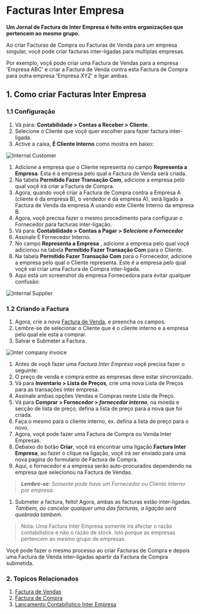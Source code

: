 <!-- add-breadcrumbs -->

# Facturas Inter Empresa

**Um Jornal de Factura de Inter Empresa é feito entre organizações que pertencem ao mesmo grupo.**

Ao criar Facturas de Compra ou Facturas de Venda para um empresa singular, voçê pode criar facturas inter-ligadas para multiplas empresas.

Por exemplo, voçê pode criar uma Factura de Vendas para a empresa 'Empresa ABC' e criar a Factura de Venda contra esta Factura de Compra para outra empresa 'Empresa XYZ' e ligar ambas.

## 1. Como criar Facturas Inter Empresa

### 1.1 Configuração
1. Vá para: **Contabilidade > Contas a Receber > Cliente**.
1. Selecione o Cliente que voçê quer escolher para fazer factura inter-ligada.
1. Active a caixa, **É Cliente Interno** como mostra em baixo:

 <img class="screenshot" alt="Internal Customer" src="{{docs_base_url}}/assets/img/accounts/make-internal-customer.png">

1. Adicione a empresa que o Cliente representa no campo **Representa a Empresa**. Esta é a empresa pelo qual a Factura de Venda será criada.
1. Na tabela **Permitido Fazer Transação Com**, adicione a empresa pelo qual voçê irá criar a Factura de Compra. 
1. Agora, quando voçê criar a Factura de Compra contra a Empresa A (cliente é da empresa B), o vendedor é da empresa A), será ligado a Factura de Venda da empresa A usando este Cliente Interno da empresa B.
1. Agora, voçê precisa fazer o mesmo procedimento para configurar o Fornecedor para facturas inter-ligação.
1. Vá para: **Contabilidade > Contas a Pagar > *Selecione o Fornecedor***
1. Assinale É Fornecedor Interno.
1. No campo **Representa a Empresa** , adicione a empresa pelo qual voçê adicionou na tabela **Permitido Fazer Transação Com** para o Cliente.
1. Na tabela **Permitido Fazer Transação Com** para o Fornecedor, adicione a empresa pelo qual o Cliente representa. Este é a empresa pelo qual voçê vai criar uma Factura de Compra inter-ligada.
1. Aqui está um screenshot da empresa Fornecedora para evitar qualquer confusão:

 <img class="screenshot" alt="Internal Supplier" src="{{docs_base_url}}/assets/img/accounts/make-internal-supplier.png">

### 1.2 Criando a Factura
1. Agora, crie a nova [Factura de Venda](/docs/user/manual/pt/contabilidade/factura-vendas), e preencha os campos.
1. Lembre-se de selecionar o Cliente que é o cliente interno e a empresa pelo qual ele esta a comprar.
1. Salvar e Submeter a Factura.

 <img class="screenshot" alt="Inter company invoice" src="{{docs_base_url}}/assets/img/accounts/make-inter-company-invoice.png">

1. Antes de voçê fazer uma *Factura Inter Empresa* voçê precisa fazer o seguinte:
 1. O preço de venda e compra entre as empresas deve estar sincronizado.
 1. Vá para **Inventario > Lista de Preços**, crie uma nova Lista de Preços para as transações inter empresa.
 1. Assinale ambas opções Vendas e Compras neste Lista de Preço.
 1. Vá para **Comprar > Fornecedor > *fornecedor interno***, na moeda e secção de lista de preço, defina a lista de preço para a nova que foi criada.
 1. Faça o mesmo para o cliente interno, ex. defina a lista de preço para o novo.
 1. Agora, voçê pode fazer uma Factura de Compra ou Venda Inter Empresas.
1. Debaixo do botão **Criar**, voçê irá encontrar uma ligação **Factura Inter Empresa**, ao fazer o clique na ligação, voçê irá ser enviado para uma nova pagina do formulario de Factura de Compra.
1. Aqui, o fornecedor e a empresa serão auto-procurados dependendo na empresa que selecionou na Factura de Vendas.
> ***Lembre-se**: Somente pode have um Fornecedor ou Cliente Interno por empresa.*
1. Submeter a factura, feito! Agora, ambas as facturas estão inter-ligadas. *Tambem, ao cancelar qualquer uma das facturas, a ligação será quebrada tambem.*

> Nota: Uma Factura Inter Empresa somente irá afectar o razão contabilistico e não o razão de stock. Isto porque as empresas pertencem ao mesmo grupo de empresas.

Voçê pode fazer o mesmo processo ao criar Facturas de Compra e depois uma Factura de Venda inter-ligadas apartir da Factura de Compra submetida.

### 2. Topicos Relacionados
1. [Factura de Vendas](/docs/user/manual/pt/contabilidade/factura-vendas)
1. [Factura de Compra](/docs/user/manual/pt/contabilidade/factura-compra)
1. [Lançamento Contabilistico Inter Empresa](/docs/user/manual/pt/contabilidade/lançamento-contabilistico-inter-empresa)
